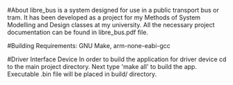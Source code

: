 #About
libre_bus is a system designed for use in a public transport bus or tram. It has been developed as a project for my Methods of System Modelling and Design classes at my university. All the necessary project documentation can be found in libre_bus.pdf file.

#Building
Requirements: GNU Make, arm-none-eabi-gcc

#Driver Interface Device
In order to build the application for driver device cd to the main project directory. Next type 'make all' to build the app. Executable .bin file will be placed in build/ directory.
